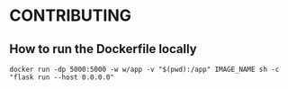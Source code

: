 # CONTRIBUTING

## How to run the Dockerfile locally

```
docker run -dp 5000:5000 -w w/app -v "$(pwd):/app" IMAGE_NAME sh -c "flask run --host 0.0.0.0"
```
